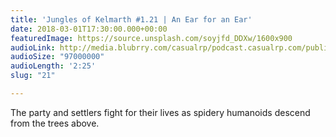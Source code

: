 ```yaml
---
title: 'Jungles of Kelmarth #1.21 | An Ear for an Ear'
date: 2018-03-01T17:30:00.000+00:00
featuredImage: https://source.unsplash.com/soyjfd_DDXw/1600x900
audioLink: http://media.blubrry.com/casualrp/podcast.casualrp.com/public/EP%20021%20-%20An%20Ear%20for%20an%20Ear.mp3
audioSize: "97000000"
audioLength: '2:25'
slug: "21"

---
```

The party and settlers fight for their lives as spidery humanoids descend from the trees above.
